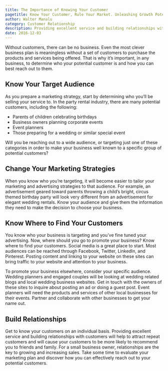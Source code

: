 ```yaml
---
title: The Importance of Knowing Your Customer
pagetitle: Know Your Customer, Rule Your Market. Unleashing Growth Potential
author: Walter Manalu
category: Customer Relationship
description: Providing excellent service and building relationships with customers will help to attract repeat customers.
date: 2016-12-03
---
```

<p>Without customers, there can be no business. Even the most clever business plan is meaningless without a set of customers to purchase the products and services being offered. That is why it’s important, in any business, to determine who your potential customer is and how you can best reach out to them.</p><h2>Know Your Target Audience</h2><p>As you prepare a marketing strategy, start by determining who you’ll be selling your service to. In the party rental industry, there are many potential customers, including the following:</p><ul class="kreeList"><li>Parents of children celebrating birthdays</li><li>Business owners planning corporate events</li><li>Event planners</li><li>Those preparing for a wedding or similar special event</li></ul><p>Will you be reaching out to a wide audience, or targeting just one of these categories in order to make your business well known to a specific group of potential customers?</p><h2>Change Your Marketing Strategies</h2><p>When you know who you’re targeting, it will become easier to tailor your marketing and advertising strategies to that audience. For example, an advertisement geared toward parents throwing a child’s bright, circus themed birthday party will look very different from an advertisement for elegant wedding rentals. Know your audience and give them the information they need to make the decision to choose your business.</p><h2>Know Where to Find Your Customers</h2><p>You know who your business is targeting and you’ve fine tuned your advertising. Now, where should you go to promote your business? Know where to find your customers. Social media is a great place to start. Most audiences can be reached through Facebook, Twitter, LinkedIn, and Pinterest. Posting content and linking to your website on these sites can bring traffic to your website and attention to your business.</p><p>To promote your business elsewhere, consider your specific audience. Wedding planners and engaged couples will be looking at wedding related blogs and local wedding business websites. Get in touch with the owners of these sites to inquire about posting an ad or doing a guest post. Event planners will need the products and services of other local businesses for their events. Partner and collaborate with other businesses to get your name out.</p><h2>Build Relationships</h2><p>Get to know your customers on an individual basis. Providing excellent service and building relationships with customers will help to attract repeat customers and will cause your customers to be more likely to recommend you to friends and family. For a small business owner, relationships are the key to growing and increasing sales. Take some time to evaluate your marketing plan and discover how you can effectively reach out to your potential customers. </p>